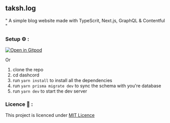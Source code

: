 ## taksh.log

" A simple blog website made with TypeScrit, Next.js, GraphQL & Contentful "

### Setup ⚙️ : 

[![Open in Gitpod](https://gitpod.io/button/open-in-gitpod.svg)](https://gitpod.io/#https://github.com/TakshakRamteke/taksh.log)

Or

1. clone the repo 
2. cd dashcord
3. run ```yarn install``` to install all the dependencies
4. run ```yarn prisma migrate dev``` to sync the schema with you're database
5. run ```yarn dev``` to start the dev server

### Licence 📜 : 

This project is licenced under [MIT Licence](./LICENSE)
